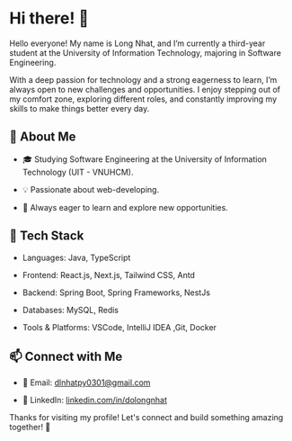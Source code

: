 
# Hi there! 👋

Hello everyone! My name is Long Nhat, and I’m currently a third-year student at the University of Information Technology, majoring in Software Engineering.

With a deep passion for technology and a strong eagerness to learn, I’m always open to new challenges and opportunities. I enjoy stepping out of my comfort zone, exploring different roles, and constantly improving my skills to make things better every day.

## 📌 About Me

- 🎓 Studying Software Engineering at the University of Information Technology (UIT - VNUHCM).

- 💡 Passionate about web-developing.

- 🚀 Always eager to learn and explore new opportunities.

## 🔧 Tech Stack

- Languages: Java, TypeScript

- Frontend: React.js, Next.js, Tailwind CSS, Antd

- Backend: Spring Boot, Spring Frameworks, NestJs

- Databases: MySQL, Redis

- Tools & Platforms: VSCode, IntelliJ IDEA ,Git, Docker

## 📫 Connect with Me

- 📧 Email: dlnhatpy0301@gmail.com

- 🔗 LinkedIn: [linkedin.com/in/dolongnhat](https://www.linkedin.com/in/dolongnhat/)

Thanks for visiting my profile! Let's connect and build something amazing together! 🚀

